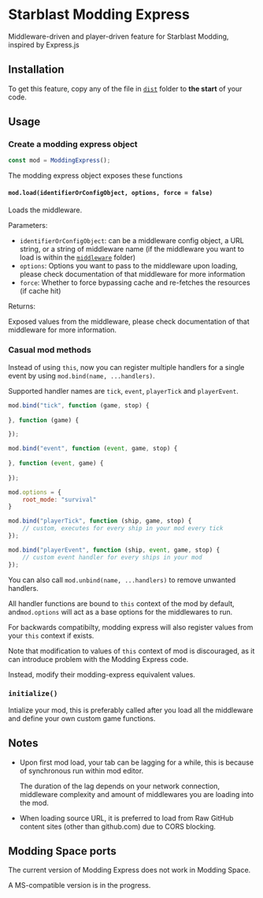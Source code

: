 # Starblast Modding Express
Middleware-driven and player-driven feature for Starblast Modding, inspired by Express.js

## Installation
To get this feature, copy any of the file in [`dist`](./dist) folder to **the start** of your code.
## Usage
### Create a modding express object
```js
const mod = ModdingExpress();
```

The modding express object exposes these functions
#### `mod.load(identifierOrConfigObject, options, force = false)`
Loads the middleware.

Parameters:
- `identifierOrConfigObject`: can be a middleware config object, a URL string, or a string of middleware name (if the middleware you want to load is within the [`middleware`](./middleware) folder)
- `options`: Options you want to pass to the middleware upon loading, please check documentation of that middleware for more information
- `force`: Whether to force bypassing cache and re-fetches the resources (if cache hit)

Returns:

Exposed values from the middleware, please check documentation of that middleware for more information.

### Casual mod methods
Instead of using `this`, now you can register multiple handlers for a single event by using `mod.bind(name, ...handlers)`.

Supported handler names are `tick`, `event`, `playerTick` and `playerEvent`.

```js
mod.bind("tick", function (game, stop) {
	
}, function (game) {

});

mod.bind("event", function (event, game, stop) {
	
}, function (event, game) {
	
});

mod.options = {
	root_mode: "survival"
}

mod.bind("playerTick", function (ship, game, stop) {
	// custom, executes for every ship in your mod every tick
});

mod.bind("playerEvent", function (ship, event, game, stop) {
	// custom event handler for every ships in your mod
});
```
You can also call `mod.unbind(name, ...handlers)` to remove unwanted handlers.

All handler functions are bound to `this` context of the mod by default, and`mod.options` will act as a base options for the middlewares to run.

For backwards compatibilty, modding express will also register values from your `this` context if exists.

Note that modification to values of `this` context of mod is discouraged, as it can introduce problem with the Modding Express code.

Instead, modify their modding-express equivalent values.

### `initialize()`
Intialize your mod, this is preferably called after you load all the middleware and define your own custom game functions.

## Notes
- Upon first mod load, your tab can be lagging for a while, this is because of synchronous run within mod editor.

	The duration of the lag depends on your network connection, middleware complexity and amount of middlewares you are loading into the mod.
- When loading source URL, it is preferred to load from Raw GitHub content sites (other than github.com) due to CORS blocking.

## Modding Space ports
The current version of Modding Express does not work in Modding Space.

A MS-compatible version is in the progress.
